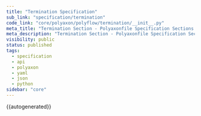 ```yaml
---
title: "Termination Specification"
sub_link: "specification/termination"
code_link: "core/polyaxon/polyflow/termination/__init__.py"
meta_title: "Termination Section - Polyaxonfile Specification Sections - Polyaxon References"
meta_description: "Termination Section - Polyaxonfile Specification Sections - The termination section allows users to define and control when to stop an operation and how long to keep it's resources on the cluster."
visibility: public
status: published
tags:
  - specification
  - api
  - polyaxon
  - yaml
  - json
  - python
sidebar: "core"
---
```


{{autogenerated}}
